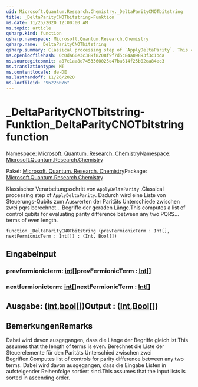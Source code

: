 ```yaml
---
uid: Microsoft.Quantum.Research.Chemistry._DeltaParityCNOTbitstring
title: _DeltaParityCNOTbitstring-Funktion
ms.date: 11/25/2020 12:00:00 AM
ms.topic: article
qsharp.kind: function
qsharp.namespace: Microsoft.Quantum.Research.Chemistry
qsharp.name: _DeltaParityCNOTbitstring
qsharp.summary: Classical processing step of `ApplyDeltaParity`. This computes a list of control qubits for evaluating parity difference between any two PQRS... terms of even length.
ms.openlocfilehash: 0c0da60e3c389f8208f9f7d5c84a09893f3c1bda
ms.sourcegitcommit: a87c1aa8e7453360025e47ba614f25b02ea84ec3
ms.translationtype: MT
ms.contentlocale: de-DE
ms.lasthandoff: 11/26/2020
ms.locfileid: "96226076"
---
```

# <a name="_deltaparitycnotbitstring-function"></a><span data-ttu-id="6f942-102">_DeltaParityCNOTbitstring-Funktion</span><span class="sxs-lookup"><span data-stu-id="6f942-102">_DeltaParityCNOTbitstring function</span></span>

<span data-ttu-id="6f942-103">Namespace: [Microsoft. Quantum. Research. Chemistry](xref:Microsoft.Quantum.Research.Chemistry)</span><span class="sxs-lookup"><span data-stu-id="6f942-103">Namespace: [Microsoft.Quantum.Research.Chemistry](xref:Microsoft.Quantum.Research.Chemistry)</span></span>

<span data-ttu-id="6f942-104">Paket: [Microsoft. Quantum. Research. Chemistry](https://nuget.org/packages/Microsoft.Quantum.Research.Chemistry)</span><span class="sxs-lookup"><span data-stu-id="6f942-104">Package: [Microsoft.Quantum.Research.Chemistry](https://nuget.org/packages/Microsoft.Quantum.Research.Chemistry)</span></span>


<span data-ttu-id="6f942-105">Klassischer Verarbeitungsschritt von `ApplyDeltaParity` .</span><span class="sxs-lookup"><span data-stu-id="6f942-105">Classical processing step of `ApplyDeltaParity`.</span></span>
<span data-ttu-id="6f942-106">Dadurch wird eine Liste von Steuerungs-Qubits zum Auswerten der Paritäts Unterschiede zwischen zwei pqrs berechnet... Begriffe der geraden Länge.</span><span class="sxs-lookup"><span data-stu-id="6f942-106">This computes a list of control qubits for evaluating parity difference between any two PQRS... terms of even length.</span></span>

```qsharp
function _DeltaParityCNOTbitstring (prevFermionicTerm : Int[], nextFermionicTerm : Int[]) : (Int, Bool[])
```


## <a name="input"></a><span data-ttu-id="6f942-107">Eingabe</span><span class="sxs-lookup"><span data-stu-id="6f942-107">Input</span></span>

### <a name="prevfermionicterm--int"></a><span data-ttu-id="6f942-108">prevfermionicterm: [int](xref:microsoft.quantum.lang-ref.int)[]</span><span class="sxs-lookup"><span data-stu-id="6f942-108">prevFermionicTerm : [Int](xref:microsoft.quantum.lang-ref.int)[]</span></span>




### <a name="nextfermionicterm--int"></a><span data-ttu-id="6f942-109">nextfermionicterm: [int](xref:microsoft.quantum.lang-ref.int)[]</span><span class="sxs-lookup"><span data-stu-id="6f942-109">nextFermionicTerm : [Int](xref:microsoft.quantum.lang-ref.int)[]</span></span>





## <a name="output--intbool"></a><span data-ttu-id="6f942-110">Ausgabe: ([int](xref:microsoft.quantum.lang-ref.int),[bool](xref:microsoft.quantum.lang-ref.bool)[])</span><span class="sxs-lookup"><span data-stu-id="6f942-110">Output : ([Int](xref:microsoft.quantum.lang-ref.int),[Bool](xref:microsoft.quantum.lang-ref.bool)[])</span></span>



## <a name="remarks"></a><span data-ttu-id="6f942-111">Bemerkungen</span><span class="sxs-lookup"><span data-stu-id="6f942-111">Remarks</span></span>

<span data-ttu-id="6f942-112">Dabei wird davon ausgegangen, dass die Länge der Begriffe gleich ist.</span><span class="sxs-lookup"><span data-stu-id="6f942-112">This assumes that the length of terms is even.</span></span>
<span data-ttu-id="6f942-113">Berechnet die Liste der Steuerelemente für den Paritäts Unterschied zwischen zwei Begriffen.</span><span class="sxs-lookup"><span data-stu-id="6f942-113">Computes list of controls for parity difference between any two terms.</span></span>
<span data-ttu-id="6f942-114">Dabei wird davon ausgegangen, dass die Eingabe Listen in aufsteigender Reihenfolge sortiert sind.</span><span class="sxs-lookup"><span data-stu-id="6f942-114">This assumes that the input lists is sorted in ascending order.</span></span>
